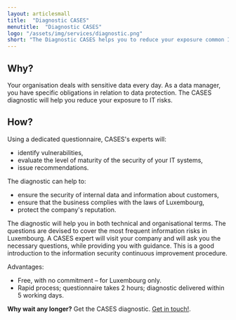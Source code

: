 ```yaml
---
layout: articlesmall
title:  "Diagnostic CASES"
menutitle:  "Diagnostic CASES"
logo: "/assets/img/services/diagnostic.png"
short: "The Diagnostic CASES helps you to reduce your exposure common IT risks."
---
```

## Why?
Your organisation deals with sensitive data every day. As a data manager, you have specific obligations in relation to data protection. The CASES diagnostic will help you reduce your exposure to IT risks.

## How?
Using a dedicated questionnaire, CASES's experts will:

* identify vulnerabilities,
* evaluate the level of maturity of the security of your IT systems,
* issue recommendations.

The diagnostic can help to:

* ensure the security of internal data and information about customers,
* ensure that the business complies with the laws of Luxembourg,
* protect the company's reputation.

The diagnostic will help you in both technical and organisational terms. The questions are devised to cover the most frequent information risks in Luxembourg. A CASES expert will visit your company and will ask you the necessary questions, while providing you with guidance. This is a good introduction to the information security continuous improvement procedure.


<div class="well well--blue-outline">
Advantages:

<ul>
<li>Free, with no commitment – for Luxembourg only.</li>
<li>Rapid process; questionnaire takes 2 hours; diagnostic delivered within 5 working days.</li>
</ul>
<b>Why wait any longer?</b> Get the CASES diagnostic. <a href="mailto:info@cases.lu?subject=Diagnostic">Get in touch!</a>.
</div>
